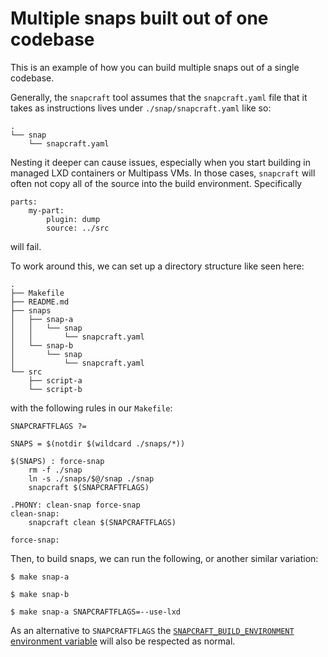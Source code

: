 # Multiple snaps built out of one codebase

This is an example of how you can build multiple snaps out of a single codebase.

Generally, the `snapcraft` tool assumes that the `snapcraft.yaml` file that it takes as instructions lives under `./snap/snapcraft.yaml` like so:

```
.
└── snap
    └── snapcraft.yaml
```

Nesting it deeper can cause issues, especially when you start building in managed LXD containers or Multipass VMs. In those cases, `snapcraft` will often not copy all of the source into the build environment. Specifically

```
parts:
    my-part:
        plugin: dump
        source: ../src
```
will fail.

To work around this, we can set up a directory structure like seen here:
```
.
├── Makefile
├── README.md
├── snaps
│   ├── snap-a
│   │   └── snap
│   │       └── snapcraft.yaml
│   └── snap-b
│       └── snap
│           └── snapcraft.yaml
└── src
    ├── script-a
    └── script-b
```

with the following rules in our `Makefile`:

```
SNAPCRAFTFLAGS ?=

SNAPS = $(notdir $(wildcard ./snaps/*))

$(SNAPS) : force-snap
	rm -f ./snap
	ln -s ./snaps/$@/snap ./snap
	snapcraft $(SNAPCRAFTFLAGS)

.PHONY: clean-snap force-snap
clean-snap:
	snapcraft clean $(SNAPCRAFTFLAGS)

force-snap:
```

Then, to build snaps, we can run the following, or another similar variation:

```
$ make snap-a

$ make snap-b

$ make snap-a SNAPCRAFTFLAGS=--use-lxd
```

As an alternative to `SNAPCRAFTFLAGS` the [`SNAPCRAFT_BUILD_ENVIRONMENT` environment variable](https://snapcraft.io/docs/build-options) will also be respected as normal.
